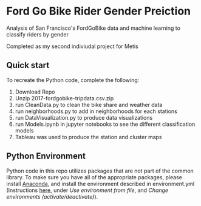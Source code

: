 # Ford Go Bike Rider Gender Preiction

Analysis of San Francisco's FordGoBike data and machine learning to classify riders by gender 

Completed as my second indiviudal project for Metis
 

## Quick start
  
To recreate the Python code, complete the following:
1. Download Repo
2. Unzip 2017-fordgobike-tripdata.csv.zip
3. run CleanData.py to clean the bike share and weather data
4. run neighborhoods.py to add in neighborhoods for each stations
5. run DataVisualization.py  to produce data visualizations
6. run Models.ipynb in jupyter notebooks to see the different classification models
7. Tableau was used to produce the station and cluster maps


## Python Environment
Python code in this repo utilizes packages that are not part of the common library. To make sure you have all of the 
appropriate packages, please install [Anaconda](https://www.continuum.io/downloads), and install the environment 
described in environment.yml (Instructions [here](http://conda.pydata.org/docs/using/envs.html), under *Use 
environment from file*, and *Change environments (activate/deactivate)*). 